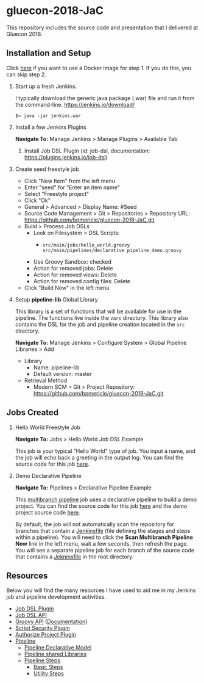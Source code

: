 # gluecon-2018-JaC
This repository includes the source code and presentation that I delivered at Gluecon 2018.

## Installation and Setup
Click [here](docker-setup.md) if you want to use a Docker image for step 1. If you do this, you can skip step 2.

1. Start up a fresh Jenkins.

    I typically download the generic java package (.war) file and run it from the command-line. https://jenkins.io/download/

    ```
    $> java -jar jenkins.war
    ```

2. Install a few Jenkins Plugins

    **Navigate To:** Manage Jenkins > Manage Plugins > Available Tab

    1. Install Job DSL Plugin (id: job-dsl, documentation: https://plugins.jenkins.io/job-dsl)

3. Create seed freestyle job

    - Click "New Item" from the left menu
    - Enter "seed" for "Enter an item name"
    - Select "Freestyle project"
    - Click "Ok"
    - General > Advanced > Display Name: #Seed
    - Source Code Management > Git > Repositories > Repository URL: https://github.com/bpmericle/gluecon-2018-JaC.git
    - Build > Process Job DSLs
        - Look on Filesystem > DSL Scripts:
          - ```
            src/main/jobs/hello_world.groovy
            src/main/pipelines/declarative_pipeline_demo.groovy
            ```
        - Use Groovy Sandbox: checked
        - Action for removed jobs: Delete
        - Action for removed views: Delete
        - Action for removed config files: Delete
    - Click "Build Now" in the left menu

4. Setup **pipeline-lib** Global Library

    This library is a set of functions that will be available for use in the pipeline. The functions live inside the `vars` directory. This library also contains the DSL for the job and pipeline creation located in the `src` directory.

    **Navigate To:** Manage Jenkins > Configure System > Global Pipeline Libraries > Add

    - Library
        - Name: pipeline-lib
        - Default version: master
    - Retrieval Method
        - Modern SCM > Git > Project Repository: https://github.com/bpmericle/gluecon-2018-JaC.git

## Jobs Created
1. Hello World Freestyle Job

    **Navigate To:** Jobs > Hello World Job DSL Example

    This job is your typical "Hello World" type of job. You input a name, and the job will echo back a greeting in the output log. You can find the source code for this job [here](src/main/jobs/hello_world.groovy).

2. Demo Declarative Pipeline

    **Navigate To:** Pipelines > Declarative Pipeline Example

    This [multibranch pipeline](https://plugins.jenkins.io/workflow-multibranch) job uses a declarative pipeline to build a demo project. You can find the source code for this job [here](src/main/pipelines/declarative_pipeline_demo.groovy) and the demo project source code [here](https://github.com/bpmericle/gluecon-2018-demo-app).

    By default, the job will not automatically scan the repository for branches that contain a [Jenkinsfile](https://jenkins.io/doc/book/pipeline/jenkinsfile/) (file defining the stages and steps within a pipeline). You will need to click the **Scan Multibranch Pipeline Now** link in the left menu, wait a few seconds, then refresh the page. You will see a separate pipeline job for each branch of the source code that contains a [Jekninsfile](https://github.com/bpmericle/gluecon-2018-demo-app/blob/master/Jenkinsfile) in the root directory.

## Resources
Below you will find the many resources I have used to aid me in my Jenkins job and pipeline development activities.

- [Job DSL Plugin](https://github.com/jenkinsci/job-dsl-plugin/wiki)
- [Job DSL API](https://jenkinsci.github.io/job-dsl-plugin/)
- [Groovy API](http://groovy-lang.org/gdk.html) ([Documentation](http://groovy-lang.org/documentation.html))
- [Script Security Plugin](https://wiki.jenkins.io/display/JENKINS/Script+Security+Plugin)
- [Authorize Project Plugin](https://wiki.jenkins.io/display/JENKINS/Authorize+Project+plugin)
- [Pipeline](https://jenkins.io/doc/book/pipeline/)
    - [Pipeline Declarative Model](https://github.com/jenkinsci/pipeline-model-definition-plugin/wiki/getting-started)
    - [Pipeline shared Libraries](https://jenkins.io/doc/book/pipeline/shared-libraries/)
    - [Pipeline Steps](https://jenkins.io/doc/pipeline/steps/)
        - [Basic Steps](https://jenkins.io/doc/pipeline/steps/workflow-basic-steps/)
        - [Utility Steps](https://jenkins.io/doc/pipeline/steps/pipeline-utility-steps/)

